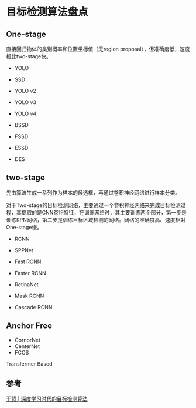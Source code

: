 # 目标检测算法盘点



## One-stage

直接回归物体的类别概率和位置坐标值（无region proposal），但准确度低，速度相比two-stage快。

- YOLO

- SSD
- YOLO v2
- YOLO v3
- YOLO v4
- BSSD
- FSSD
- ESSD
- DES



## two-stage

先由算法生成一系列作为样本的候选框，再通过卷积神经网络进行样本分类。

对于Two-stage的目标检测网络，主要通过一个卷积神经网络来完成目标检测过程，其提取的是CNN卷积特征，在训练网络时，其主要训练两个部分，第一步是训练RPN网络，第二步是训练目标区域检测的网络。网络的准确度高、速度相对One-stage慢。

 

- RCNN

- SPPNet
- Fast RCNN
- Faster RCNN
- RetinaNet
- Mask RCNN
- Cascade RCNN

## Anchor Free

- CornorNet
- CenterNet
- FCOS



Transfermer Based





## 参考



[干货 | 深度学习时代的目标检测算法](https://blog.csdn.net/AMDS123/article/details/79474096?utm_medium=distribute.pc_relevant.none-task-blog-2%7Edefault%7EBlogCommendFromBaidu%7Edefault-7.no_search_link&depth_1-utm_source=distribute.pc_relevant.none-task-blog-2%7Edefault%7EBlogCommendFromBaidu%7Edefault-7.no_search_link)